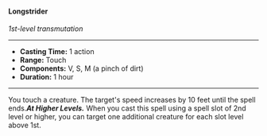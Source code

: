 #### Longstrider
*1st-level transmutation*
___
- **Casting Time:** 1 action
- **Range:** Touch
- **Components:** V, S, M (a pinch of dirt)
- **Duration:** 1 hour
---
You touch a creature. The target's speed increases by 10 feet until the spell ends.***At Higher Levels.*** When you cast this spell using a spell slot of 2nd level or higher, you can target one additional creature for each slot level above 1st.